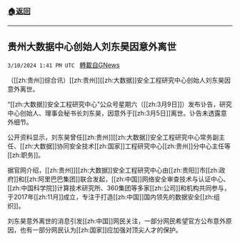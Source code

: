 ###  [:house:返回](README.md)
---


## 贵州大数据中心创始人刘东昊因意外离世
`3/10/2024 1:41 PM UTC ` [轉載自GNews](https://gnews.org/articles/2381901)

（[[zh:贵州]]综合讯）[[zh:贵州]][[zh:大数据]]安全工程研究中心创始人刘东昊因意外离世。

“[[zh:大数据]]安全工程研究中心”公众号星期六（[[zh:3月9日]]）发布讣告，研究中心创始人、理事会秘书长刘东昊，因意外于[[zh:3月5日]]离世。讣告未透露意外细节。

公开资料显示，刘东昊曾任[[zh:贵州]][[zh:大数据]]安全工程研究中心常务副主任、[[zh:大数据]]协同安全技术[[zh:国家]]工程研究中心[[zh:贵州]]分中心主任等[[zh:职务]]。

据官网介绍，[[zh:贵州]][[zh:大数据]]安全工程研究中心由[[zh:贵阳]]市[[zh:政府]]和[[zh:阿里巴巴集团]]联合发起，[[zh:中国]]网络安全审查技术与认证中心、[[zh:中国科学院]]计算技术研究所、360集团等多家[[zh:公司]]和机构共同参与，于2017年[[zh:11月]]成立，专注于打造[[zh:中国]]国内领先的数据安全[[zh:组织]]。

刘东昊意外离世的消息引发[[zh:中国]]网民关注，一部分网民希望官方公布意外原因，也有一部分网民认为[[zh:国家]]应加强对顶尖人才的保护。
